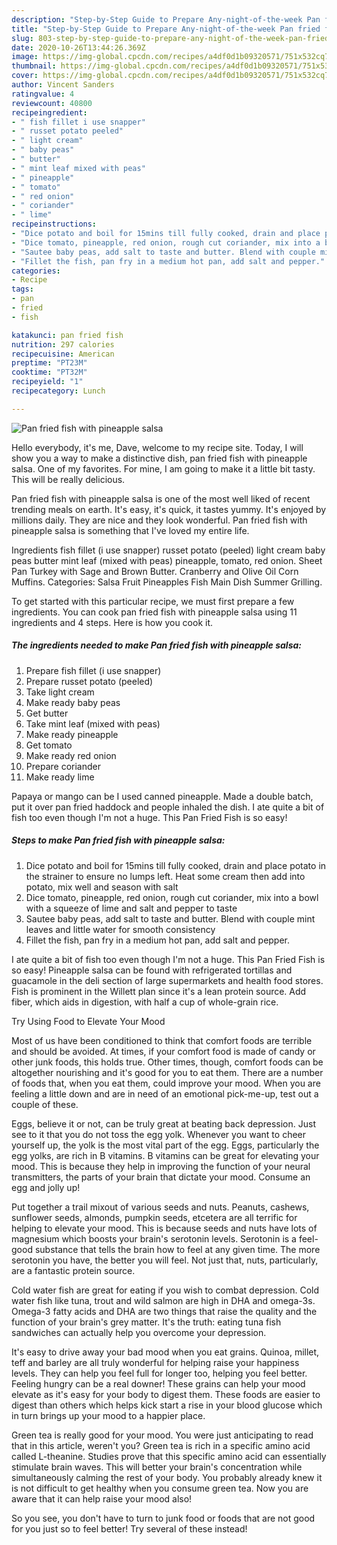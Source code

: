 ```yaml
---
description: "Step-by-Step Guide to Prepare Any-night-of-the-week Pan fried fish with pineapple salsa"
title: "Step-by-Step Guide to Prepare Any-night-of-the-week Pan fried fish with pineapple salsa"
slug: 803-step-by-step-guide-to-prepare-any-night-of-the-week-pan-fried-fish-with-pineapple-salsa
date: 2020-10-26T13:44:26.369Z
image: https://img-global.cpcdn.com/recipes/a4df0d1b09320571/751x532cq70/pan-fried-fish-with-pineapple-salsa-recipe-main-photo.jpg
thumbnail: https://img-global.cpcdn.com/recipes/a4df0d1b09320571/751x532cq70/pan-fried-fish-with-pineapple-salsa-recipe-main-photo.jpg
cover: https://img-global.cpcdn.com/recipes/a4df0d1b09320571/751x532cq70/pan-fried-fish-with-pineapple-salsa-recipe-main-photo.jpg
author: Vincent Sanders
ratingvalue: 4
reviewcount: 40800
recipeingredient:
- " fish fillet i use snapper"
- " russet potato peeled"
- " light cream"
- " baby peas"
- " butter"
- " mint leaf mixed with peas"
- " pineapple"
- " tomato"
- " red onion"
- " coriander"
- " lime"
recipeinstructions:
- "Dice potato and boil for 15mins till fully cooked, drain and place potato in the strainer to ensure no lumps left. Heat some cream then add into potato, mix well and season with salt"
- "Dice tomato, pineapple, red onion, rough cut coriander, mix into a bowl with a squeeze of lime and salt and pepper to taste"
- "Sautee baby peas, add salt to taste and butter. Blend with couple mint leaves and little water for smooth consistency"
- "Fillet the fish, pan fry in a medium hot pan, add salt and pepper."
categories:
- Recipe
tags:
- pan
- fried
- fish

katakunci: pan fried fish 
nutrition: 297 calories
recipecuisine: American
preptime: "PT23M"
cooktime: "PT32M"
recipeyield: "1"
recipecategory: Lunch

---
```



![Pan fried fish with pineapple salsa](https://img-global.cpcdn.com/recipes/a4df0d1b09320571/751x532cq70/pan-fried-fish-with-pineapple-salsa-recipe-main-photo.jpg)

Hello everybody, it's me, Dave, welcome to my recipe site. Today, I will show you a way to make a distinctive dish, pan fried fish with pineapple salsa. One of my favorites. For mine, I am going to make it a little bit tasty. This will be really delicious.

Pan fried fish with pineapple salsa is one of the most well liked of recent trending meals on earth. It's easy, it's quick, it tastes yummy. It's enjoyed by millions daily. They are nice and they look wonderful. Pan fried fish with pineapple salsa is something that I've loved my entire life.

Ingredients fish fillet (i use snapper) russet potato (peeled) light cream baby peas butter mint leaf (mixed with peas) pineapple, tomato, red onion. Sheet Pan Turkey with Sage and Brown Butter. Cranberry and Olive Oil Corn Muffins. Categories: Salsa Fruit Pineapples Fish Main Dish Summer Grilling.


To get started with this particular recipe, we must first prepare a few ingredients. You can cook pan fried fish with pineapple salsa using 11 ingredients and 4 steps. Here is how you cook it.

<!--inarticleads1-->

##### The ingredients needed to make Pan fried fish with pineapple salsa:

1. Prepare  fish fillet (i use snapper)
1. Prepare  russet potato (peeled)
1. Take  light cream
1. Make ready  baby peas
1. Get  butter
1. Take  mint leaf (mixed with peas)
1. Make ready  pineapple
1. Get  tomato
1. Make ready  red onion
1. Prepare  coriander
1. Make ready  lime


Papaya or mango can be I used canned pineapple. Made a double batch, put it over pan fried haddock and people inhaled the dish. I ate quite a bit of fish too even though I&#39;m not a huge. This Pan Fried Fish is so easy! 

<!--inarticleads2-->

##### Steps to make Pan fried fish with pineapple salsa:

1. Dice potato and boil for 15mins till fully cooked, drain and place potato in the strainer to ensure no lumps left. Heat some cream then add into potato, mix well and season with salt
1. Dice tomato, pineapple, red onion, rough cut coriander, mix into a bowl with a squeeze of lime and salt and pepper to taste
1. Sautee baby peas, add salt to taste and butter. Blend with couple mint leaves and little water for smooth consistency
1. Fillet the fish, pan fry in a medium hot pan, add salt and pepper.


I ate quite a bit of fish too even though I&#39;m not a huge. This Pan Fried Fish is so easy! Pineapple salsa can be found with refrigerated tortillas and guacamole in the deli section of large supermarkets and health food stores. Fish is prominent in the Willett plan since it&#39;s a lean protein source. Add fiber, which aids in digestion, with half a cup of whole-grain rice. 

Try Using Food to Elevate Your Mood


Most of us have been conditioned to think that comfort foods are terrible and should be avoided. At times, if your comfort food is made of candy or other junk foods, this holds true. Other times, though, comfort foods can be altogether nourishing and it's good for you to eat them. There are a number of foods that, when you eat them, could improve your mood. When you are feeling a little down and are in need of an emotional pick-me-up, test out a couple of these.

Eggs, believe it or not, can be truly great at beating back depression. Just see to it that you do not toss the egg yolk. Whenever you want to cheer yourself up, the yolk is the most vital part of the egg. Eggs, particularly the egg yolks, are rich in B vitamins. B vitamins can be great for elevating your mood. This is because they help in improving the function of your neural transmitters, the parts of your brain that dictate your mood. Consume an egg and jolly up!

Put together a trail mixout of various seeds and nuts. Peanuts, cashews, sunflower seeds, almonds, pumpkin seeds, etcetera are all terrific for helping to elevate your mood. This is because seeds and nuts have lots of magnesium which boosts your brain's serotonin levels. Serotonin is a feel-good substance that tells the brain how to feel at any given time. The more serotonin you have, the better you will feel. Not just that, nuts, particularly, are a fantastic protein source.

Cold water fish are great for eating if you wish to combat depression. Cold water fish like tuna, trout and wild salmon are high in DHA and omega-3s. Omega-3 fatty acids and DHA are two things that raise the quality and the function of your brain's grey matter. It's the truth: eating tuna fish sandwiches can actually help you overcome your depression. 

It's easy to drive away your bad mood when you eat grains. Quinoa, millet, teff and barley are all truly wonderful for helping raise your happiness levels. They can help you feel full for longer too, helping you feel better. Feeling hungry can be a real downer! These grains can help your mood elevate as it's easy for your body to digest them. These foods are easier to digest than others which helps kick start a rise in your blood glucose which in turn brings up your mood to a happier place.

Green tea is really good for your mood. You were just anticipating to read that in this article, weren't you? Green tea is rich in a specific amino acid called L-theanine. Studies prove that this specific amino acid can essentially stimulate brain waves. This will better your brain's concentration while simultaneously calming the rest of your body. You probably already knew it is not difficult to get healthy when you consume green tea. Now you are aware that it can help raise your mood also!

So you see, you don't have to turn to junk food or foods that are not good for you just so to feel better! Try several of these instead!

